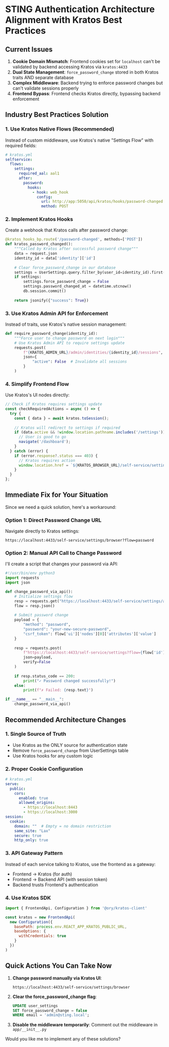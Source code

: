 # STING Authentication Architecture Alignment with Kratos Best Practices

## Current Issues

1. **Cookie Domain Mismatch**: Frontend cookies set for `localhost` can't be validated by backend accessing Kratos via `kratos:4433`
2. **Dual State Management**: `force_password_change` stored in both Kratos traits AND separate database
3. **Complex Middleware**: Backend trying to enforce password changes but can't validate sessions properly
4. **Frontend Bypass**: Frontend checks Kratos directly, bypassing backend enforcement

## Industry Best Practices Solution

### 1. Use Kratos Native Flows (Recommended)

Instead of custom middleware, use Kratos's native "Settings Flow" with required fields:

```yaml
# kratos.yml
selfservice:
  flows:
    settings:
      required_aal: aal1
      after:
        password:
          hooks:
            - hook: web_hook
              config:
                url: http://app:5050/api/kratos/hooks/password-changed
                method: POST
```

### 2. Implement Kratos Hooks

Create a webhook that Kratos calls after password change:

```python
@kratos_hooks_bp.route('/password-changed', methods=['POST'])
def kratos_password_changed():
    """Called by Kratos after successful password change"""
    data = request.json
    identity_id = data['identity']['id']
    
    # Clear force_password_change in our database
    settings = UserSettings.query.filter_by(user_id=identity_id).first()
    if settings:
        settings.force_password_change = False
        settings.password_changed_at = datetime.utcnow()
        db.session.commit()
    
    return jsonify({"success": True})
```

### 3. Use Kratos Admin API for Enforcement

Instead of traits, use Kratos's native session management:

```python
def require_password_change(identity_id):
    """Force user to change password on next login"""
    # Use Kratos Admin API to require settings update
    requests.post(
        f"{KRATOS_ADMIN_URL}/admin/identities/{identity_id}/sessions",
        json={
            "active": False  # Invalidate all sessions
        }
    )
```

### 4. Simplify Frontend Flow

Use Kratos's UI nodes directly:

```javascript
// Check if Kratos requires settings update
const checkRequiredActions = async () => {
  try {
    const { data } = await kratos.toSession();
    
    // Kratos will redirect to settings if required
    if (data.active && !window.location.pathname.includes('/settings')) {
      // User is good to go
      navigate('/dashboard');
    }
  } catch (error) {
    if (error.response?.status === 403) {
      // Kratos requires action
      window.location.href = `${KRATOS_BROWSER_URL}/self-service/settings/browser`;
    }
  }
};
```

## Immediate Fix for Your Situation

Since we need a quick solution, here's a workaround:

### Option 1: Direct Password Change URL

Navigate directly to Kratos settings:
```
https://localhost:4433/self-service/settings/browser?flow=password
```

### Option 2: Manual API Call to Change Password

I'll create a script that changes your password via API:

```python
#!/usr/bin/env python3
import requests
import json

def change_password_via_api():
    # Initialize settings flow
    resp = requests.get("https://localhost:4433/self-service/settings/api", verify=False)
    flow = resp.json()
    
    # Submit password change
    payload = {
        "method": "password",
        "password": "your-new-secure-password",
        "csrf_token": flow['ui']['nodes'][0]['attributes']['value']
    }
    
    resp = requests.post(
        f"https://localhost:4433/self-service/settings?flow={flow['id']}",
        json=payload,
        verify=False
    )
    
    if resp.status_code == 200:
        print("✓ Password changed successfully!")
    else:
        print(f"✗ Failed: {resp.text}")

if __name__ == "__main__":
    change_password_via_api()
```

## Recommended Architecture Changes

### 1. Single Source of Truth
- Use Kratos as the ONLY source for authentication state
- Remove `force_password_change` from UserSettings table
- Use Kratos hooks for any custom logic

### 2. Proper Cookie Configuration
```yaml
# kratos.yml
serve:
  public:
    cors:
      enabled: true
      allowed_origins:
        - https://localhost:8443
        - https://localhost:3000
session:
  cookie:
    domain: ""  # Empty = no domain restriction
    same_site: "Lax"
    secure: true
    http_only: true
```

### 3. API Gateway Pattern
Instead of each service talking to Kratos, use the frontend as a gateway:
- Frontend → Kratos (for auth)
- Frontend → Backend API (with session token)
- Backend trusts Frontend's authentication

### 4. Use Kratos SDK
```javascript
import { FrontendApi, Configuration } from '@ory/kratos-client'

const kratos = new FrontendApi(
  new Configuration({
    basePath: process.env.REACT_APP_KRATOS_PUBLIC_URL,
    baseOptions: {
      withCredentials: true
    }
  })
)
```

## Quick Actions You Can Take Now

1. **Change password manually via Kratos UI**:
   ```
   https://localhost:4433/self-service/settings/browser
   ```

2. **Clear the force_password_change flag**:
   ```sql
   UPDATE user_settings 
   SET force_password_change = false 
   WHERE email = 'admin@sting.local';
   ```

3. **Disable the middleware temporarily**:
   Comment out the middleware in `app/__init__.py`

Would you like me to implement any of these solutions?